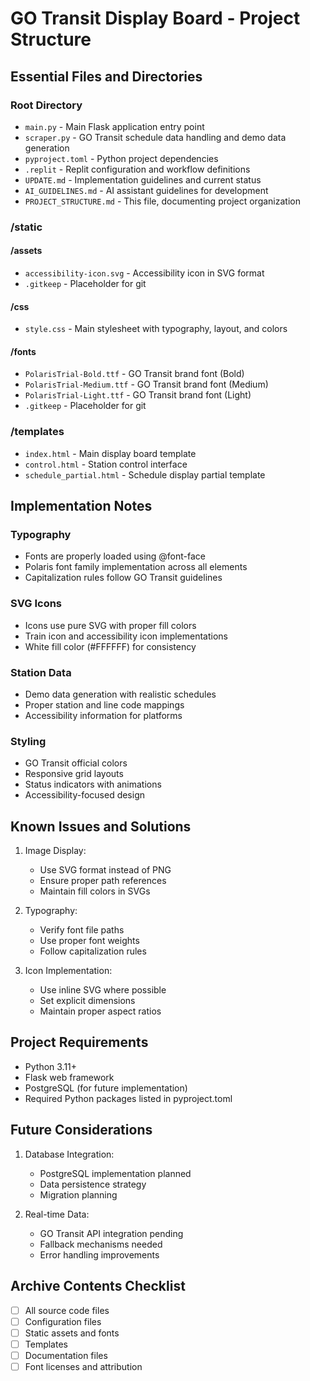 # GO Transit Display Board - Project Structure

## Essential Files and Directories

### Root Directory
- `main.py` - Main Flask application entry point
- `scraper.py` - GO Transit schedule data handling and demo data generation
- `pyproject.toml` - Python project dependencies
- `.replit` - Replit configuration and workflow definitions
- `UPDATE.md` - Implementation guidelines and current status
- `AI_GUIDELINES.md` - AI assistant guidelines for development
- `PROJECT_STRUCTURE.md` - This file, documenting project organization

### /static
#### /assets
- `accessibility-icon.svg` - Accessibility icon in SVG format
- `.gitkeep` - Placeholder for git

#### /css
- `style.css` - Main stylesheet with typography, layout, and colors

#### /fonts
- `PolarisTrial-Bold.ttf` - GO Transit brand font (Bold)
- `PolarisTrial-Medium.ttf` - GO Transit brand font (Medium)
- `PolarisTrial-Light.ttf` - GO Transit brand font (Light)
- `.gitkeep` - Placeholder for git

### /templates
- `index.html` - Main display board template
- `control.html` - Station control interface
- `schedule_partial.html` - Schedule display partial template

## Implementation Notes

### Typography
- Fonts are properly loaded using @font-face
- Polaris font family implementation across all elements
- Capitalization rules follow GO Transit guidelines

### SVG Icons
- Icons use pure SVG with proper fill colors
- Train icon and accessibility icon implementations
- White fill color (#FFFFFF) for consistency

### Station Data
- Demo data generation with realistic schedules
- Proper station and line code mappings
- Accessibility information for platforms

### Styling
- GO Transit official colors
- Responsive grid layouts
- Status indicators with animations
- Accessibility-focused design

## Known Issues and Solutions
1. Image Display:
   - Use SVG format instead of PNG
   - Ensure proper path references
   - Maintain fill colors in SVGs

2. Typography:
   - Verify font file paths
   - Use proper font weights
   - Follow capitalization rules

3. Icon Implementation:
   - Use inline SVG where possible
   - Set explicit dimensions
   - Maintain proper aspect ratios

## Project Requirements
- Python 3.11+
- Flask web framework
- PostgreSQL (for future implementation)
- Required Python packages listed in pyproject.toml

## Future Considerations
1. Database Integration:
   - PostgreSQL implementation planned
   - Data persistence strategy
   - Migration planning

2. Real-time Data:
   - GO Transit API integration pending
   - Fallback mechanisms needed
   - Error handling improvements

## Archive Contents Checklist
- [ ] All source code files
- [ ] Configuration files
- [ ] Static assets and fonts
- [ ] Templates
- [ ] Documentation files
- [ ] Font licenses and attribution
